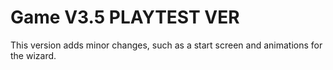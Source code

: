 # Game V3.5 PLAYTEST VER
 This version adds minor changes, such as a start screen and animations for the wizard. 
